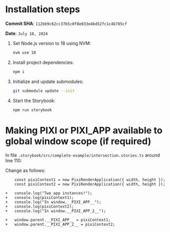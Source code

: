 # Installation steps

**Commit SHA**: `112bb9c62cc37b5c0f8e033e4bd52fc1c4b785cf`

**Date**: `July 18, 2024`

1. Set Node.js version to 18 using NVM:
   ```bash
   nvm use 18
   ```

2. Install project dependencies:
   ```bash
   npm i
   ```

3. Initialize and update submodules:
   ```bash
   git submodule update --init
   ```

4. Start the Storybook:
   ```bash
   npm run storybook
   ```

# Making PIXI or __PIXI_APP__ available to global window scope (if required)

In file `.storybook/src/complete-example/intersection.stories.ts` around line 110:

Change as follows:
```
    const pixiContext1 = new PixiRenderApplication({ width, height });
    const pixiContext2 = new PixiRenderApplication({ width, height });

+   console.log("Two app instances!");
+   console.log(pixiContext1);
+   console.log("In window.__PIXI_APP__");
+   console.log(pixiContext2);
+   console.log("In window.__PIXI_APP_2__");

+   window.parent.__PIXI_APP__ = pixiContext1;
+   window.parent.__PIXI_APP_2__ = pixiContext2;
```
